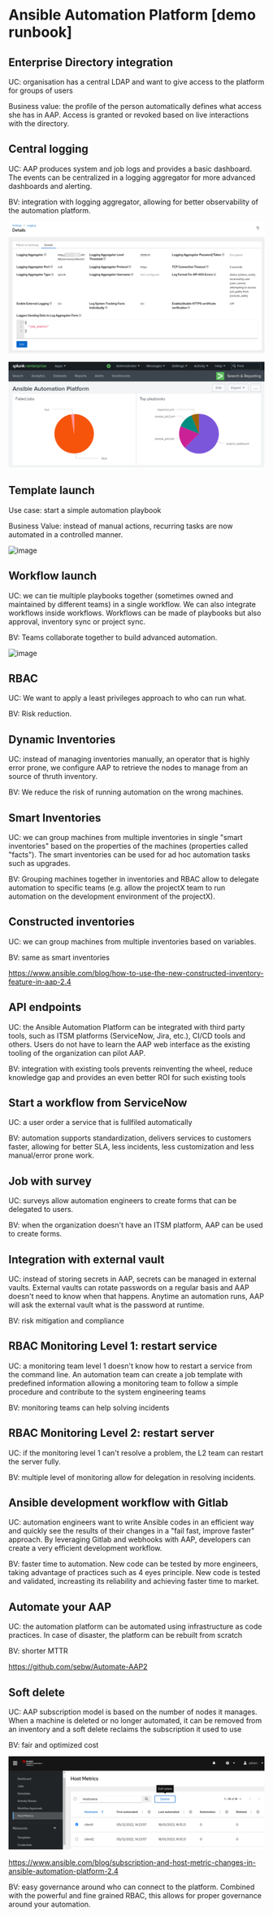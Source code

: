 # Ansible Automation Platform [demo runbook]

## Enterprise Directory integration

UC: organisation has a central LDAP and want to give access to the platform for groups of users

Business value: the profile of the person automatically defines what access she has in AAP. Access is granted or revoked based on live interactions with the directory.

## Central logging

UC: AAP produces system and job logs and provides a basic dashboard. The events can be centralized in a logging aggregator for more advanced dashboards and alerting.

BV: integration with logging aggregator, allowing for better observability of the automation platform.

![Alt text](image.png)

![Alt text](image-1.png)


## Template launch

Use case: start a simple automation playbook

Business Value: instead of manual actions, recurring tasks are now automated in a controlled manner.

![image](https://github.com/sebw/AAP2-demo-runbook/assets/2285094/e8cb337f-076d-496e-8573-0e1cd3e9db10)


## Workflow launch

UC: we can tie multiple playbooks together (sometimes owned and maintained by different teams) in a single workflow. We can also integrate workflows inside workflows. Workflows can be made of playbooks but also approval, inventory sync or project sync.

BV: Teams collaborate together to build advanced automation.

![image](https://github.com/sebw/AAP2-demo-runbook/assets/2285094/3e4698db-8a5d-4189-bd1c-b1b4e28eb093)


## RBAC

UC: We want to apply a least privileges approach to who can run what.

BV: Risk reduction.

## Dynamic Inventories

UC: instead of managing inventories manually, an operator that is highly error prone, we configure AAP to retrieve the nodes to manage from an source of thruth inventory.

BV: We reduce the risk of running automation on the wrong machines.

## Smart Inventories

UC: we can group machines from multiple inventories in single "smart inventories" based on the properties of the machines (properties called "facts"). The smart inventories can be used for ad hoc automation tasks such as upgrades.

BV: Grouping machines together in inventories and RBAC allow to delegate automation to specific teams (e.g. allow the projectX team to run automation on the development environment of the projectX).

## Constructed inventories

UC: we can group machines from multiple inventories based on variables.

BV: same as smart inventories

https://www.ansible.com/blog/how-to-use-the-new-constructed-inventory-feature-in-aap-2.4

## API endpoints

UC: the Ansible Automation Platform can be integrated with third party tools, such as ITSM platforms (ServiceNow, Jira, etc.), CI/CD tools and others. Users do not have to learn the AAP web interface as the existing tooling of the organization can pilot AAP.

BV: integration with existing tools prevents reinventing the wheel, reduce knowledge gap and provides an even better ROI for such existing tools

## Start a workflow from ServiceNow

UC: a user order a service that is fullfiled automatically

BV: automation supports standardization, delivers services to customers faster, allowing for better SLA, less incidents, less customization and less manual/error prone work.

## Job with survey

UC: surveys allow automation engineers to create forms that can be delegated to users.

BV: when the organization doesn't have an ITSM platform, AAP can be used to create forms.

## Integration with external vault

UC: instead of storing secrets in AAP, secrets can be managed in external vaults. External vaults can rotate passwords on a regular basis and AAP doesn't need to know when that happens. Anytime an automation runs, AAP will ask the external vault what is the password at runtime.

BV: risk mitigation and compliance

## RBAC Monitoring Level 1: restart service

UC: a monitoring team level 1 doesn't know how to restart a service from the command line. An automation team can create a job template with predefined information allowing a monitoring team to follow a simple procedure and contribute to the system engineering teams

BV: monitoring teams can help solving incidents

## RBAC Monitoring Level 2: restart server

UC: if the monitoring level 1 can't resolve a problem, the L2 team can restart the server fully.

BV: multiple level of monitoring allow for delegation in resolving incidents.

## Ansible development workflow with Gitlab

UC: automation engineers want to write Ansible codes in an efficient way and quickly see the results of their changes in a "fail fast, improve faster" approach. By leveraging Gitlab and webhooks with AAP, developers can create a very efficient development workflow.

BV: faster time to automation. New code can be tested by more engineers, taking advantage of practices such as 4 eyes principle. New code is tested and validated, increasting its reliability and achieving faster time to market.

## Automate your AAP

UC: the automation platform can be automated using infrastructure as code practices. In case of disaster, the platform can be rebuilt from scratch

BV: shorter MTTR

https://github.com/sebw/Automate-AAP2

## Soft delete

UC: AAP subscription model is based on the number of nodes it manages. When a machine is deleted or no longer automated, it can be removed from an inventory and a soft delete reclaims the subscription it used to use

BV: fair and optimized cost 

![Alt text](image-2.png)

https://www.ansible.com/blog/subscription-and-host-metric-changes-in-ansible-automation-platform-2.4



BV: easy governance around who can connect to the platform. Combined with the powerful and fine grained RBAC, this allows for proper governance around your automation. 
